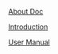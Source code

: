 [About Doc](./Documents/Users-English/Manual/About_Doc.md)

[Introduction](./Documents/Users-English/Manual/Introduction.md)

[User Manual](./Documents/Users-English/Manual/Quick_start.md) 
